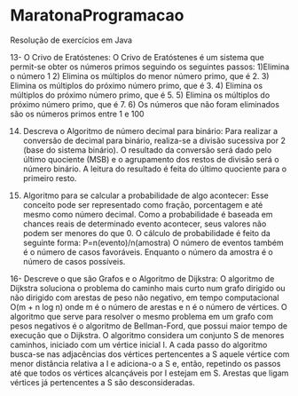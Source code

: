 # MaratonaProgramacao
Resolução de exercícios em Java

13- O Crivo de Eratóstenes:
O Crivo de Eratóstenes é um sistema que permit-se obter os números primos seguindo os seguintes passos: 
1)Elimina o número 1
2) Elimina os múltiplos do menor número primo, que é 2.
3) Elimina os múltiplos do próximo número primo, que é 3.
4) Elimina os múltiplos do próximo número primo, que é 5.
5) Elimina os múltiplos do próximo número primo, que é 7.
6) Os números que não foram eliminados são os números primos entre 1 e 100

14) Descreva o Algoritmo de número decimal para binário:
Para realizar a conversão de decimal para binário, realiza-se a divisão sucessiva por 2 (base do sistema binário).
O resultado da conversão será dado pelo último quociente (MSB) e o agrupamento dos restos de divisão será o número binário.
A leitura do resultado é feita do último quociente para o primeiro resto.

15) Algoritmo para se calcular a probabilidade de algo acontecer:
Esse conceito pode ser representado como fração, porcentagem e até mesmo como número decimal.
Como a probabilidade é baseada em chances reais de determinado evento acontecer, seus valores não podem ser menores do que 0.
O cálculo de probabilidade é feito da seguinte forma:
P=n(evento)/n(amostra)
O número de eventos também é o número de casos favoráveis. Enquanto o número da amostra é o número de casos possíveis.

16- Descreve o que são Grafos e o Algoritmo de Dijkstra:
O algoritmo de Dijkstra soluciona o problema do caminho mais curto num grafo dirigido ou não dirigido com arestas de peso não negativo, em tempo computacional O(m + n log n) onde m é o número de arestas e n é o número de vértices. O algoritmo que serve para resolver o mesmo problema em um grafo com pesos negativos é o algoritmo de Bellman-Ford, que possui maior tempo de execução que o Dijkstra. O algoritmo considera um conjunto S de menores caminhos, iniciado com um vértice inicial I. A cada passo do algoritmo busca-se nas adjacências dos vértices pertencentes a S aquele vértice com menor distância relativa a I e adiciona-o a S e, então, repetindo os passos até que todos os vértices alcançáveis por I estejam em S. Arestas que ligam vértices já pertencentes a S são desconsideradas.
